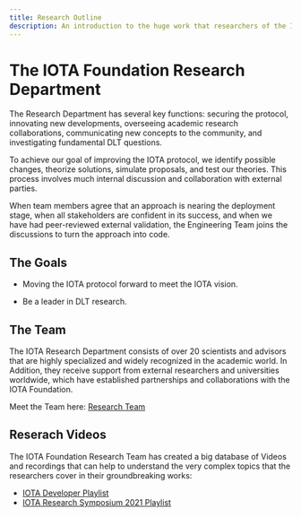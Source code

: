 ```yaml
---
title: Research Outline
description: An introduction to the huge work that researchers of the IOTA Foundation and from Universities and Institutes all over the world have done around the IOTA Protocol.
---
```


# The IOTA Foundation Research Department

The Research Department has several key functions:
securing the protocol, innovating new developments, overseeing academic research collaborations, communicating new concepts to the community, and investigating fundamental DLT questions.

To achieve our goal of improving the IOTA protocol, we identify possible changes, theorize solutions, simulate proposals, and test our theories. This process involves much internal discussion and collaboration with external parties.

When team members agree that an approach is nearing the deployment stage, when all stakeholders are confident in its success, and when we have had peer-reviewed external validation, the Engineering Team joins the discussions to turn the approach into code.

## The Goals

- Moving the IOTA protocol forward to meet the IOTA vision.

- Be a leader in DLT research.

## The Team

The IOTA Research Department consists of over 20 scientists and advisors that are highly specialized and widely recognized in the academic world.
In Addition, they receive support from external researchers and universities worldwide, which have established partnerships and collaborations with the IOTA Foundation.

Meet the Team here: [Research Team](https://www.iota.org/foundation/researcher-profiles)

## Reserach Videos

The IOTA Foundation Research Team has created a big database of Videos and recordings that can help to understand the very complex topics that the researchers cover in their groundbreaking works:

- [IOTA Developer Playlist](https://www.youtube.com/playlist?list=PLMbc46iGTB_TIkwgBrAMSi4NbjPKkxrr4)
- [IOTA Research Symposium 2021 Playlist](https://www.youtube.com/playlist?list=PLMbc46iGTB_Q7KAFXnQTFOn5keU2yDOXU)
